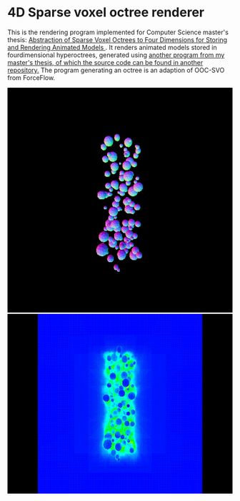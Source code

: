 # 4D Sparse voxel octree renderer

This is the rendering program implemented for Computer Science master's thesis: [ Abstraction of Sparse Voxel Octrees to Four Dimensions for Storing and Rendering Animated Models ](https://limo.libis.be/primo-explore/fulldisplay?docid=32LIBIS_ALMA_DS71188553570001471&context=L&vid=KULeuven&search_scope=ALL_CONTENT&tab=all_content_tab&lang=en_US).
It renders animated models stored in fourdimensional hyperoctrees, generated using [another program from my master's thesis, of which the source code can be found in another repository.](https://github.com/joschout/OOC-4D-SVO-Builder/)  The program generating an octree is an adaption of OOC-SVO from ForceFlow.


![Example animations of falling marbles](./Images/marbles_S512_T128_P16_model_LEVELSLODNormal_distance_stack_100001-0129.gif)
![Example animations of falling marbles](./Images/marbles_S512_T128_P16_model_LEVELSLODWork_distance_stack_10.gif)
